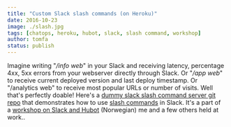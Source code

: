```yaml
---
title: "Custom Slack slash commands (on Heroku)"
date: 2016-10-23
image: ./slash.jpg
tags: [chatops, heroku, hubot, slack, slash command, workshop]
author: tomfa
status: publish
---
```


Imagine writing "_/info web_" in your Slack and receiving latency, percentage 4xx, 5xx errors from your webserver directly through Slack. Or "_/app web_" to receive current deployed version and last deploy timestamp. Or "/analytics web" to receive most popular URLs or number of visits. Well that's perfectly doable! Here's a [dummy slack slash command server git repo](https://github.com/tomfa/slack-slash-commands) that demonstrates how to use [slash commands](https://api.slack.com/slash-commands) in Slack. It's a part of a [workshop on Slack and Hubot](https://github.com/bekk/chatops-workshop) (Norwegian) me and a few others held at work..
